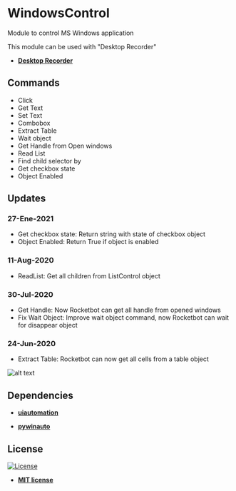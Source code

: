 # WindowsControl
Module to control MS Windows application

This module can be used with "Desktop Recorder"

<ul>
  <li>
    <strong>
      <a href="http://docs.rocketbot.co/?p=1046">Desktop Recorder</a>
    </strong> 
  </li>  
</ul>  

## Commands
<ul id="commands_readme">
    <li>Click</li>
    <li>Get Text</li>
    <li>Set Text</li>
    <li>Combobox</li>
    <li>Extract Table</li>
    <li>Wait object</li>
    <li>Get Handle from Open windows</li>
    <li>Read List</li>
    <li>Find child selector by</li>
    <li>Get checkbox state</li>
    <li>Object Enabled</li>
</ul>

## Updates
### 27-Ene-2021
- Get checkbox state: Return string with state of checkbox object
- Object Enabled: Return True if object is enabled

### 11-Aug-2020
- ReadList: Get all children from ListControl object

### 30-Jul-2020
- Get Handle: Now Rocketbot can get all handle from opened windows
- Fix Wait Object: Improve wait object command, now Rocketbot can wait for disappear object

### 24-Jun-2020
- Extract Table: Rocketbot can now get all cells from a table object

![alt text](https://raw.githubusercontent.com/rocketbot-cl/WindowsControl/master/example/recorder.png)

<h2>Dependencies</h2>

<ul>
  <li>
    <strong>
      <a href="https://pypi.org/project/uiautomation/">uiautomation</a>
    </strong> 
  </li>  
</ul>  
<ul>
  <li>
    <strong>
      <a href="https://pypi.org/project/pywinauto/">pywinauto</a>
    </strong> 
  </li>  
</ul>  

<h2>License</h2>

<p><a href="http://badges.mit-license.org" rel="nofollow"><img src="https://camo.githubusercontent.com/107590fac8cbd65071396bb4d04040f76cde5bde/687474703a2f2f696d672e736869656c64732e696f2f3a6c6963656e73652d6d69742d626c75652e7376673f7374796c653d666c61742d737175617265" alt="License" data-canonical-src="http://img.shields.io/:license-mit-blue.svg?style=flat-square" style="max-width:100%;"></a></p>

<ul>
  <li><strong><a href="http://opensource.org/licenses/mit-license.php" rel="nofollow">MIT license</a></strong></li>
</ul>  
